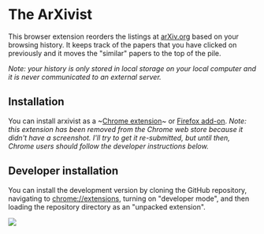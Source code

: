 # The ArXivist

This browser extension reorders the listings at [arXiv.org](https://arxiv.org) based on your browsing history.
It keeps track of the papers that you have clicked on previously and it moves the "similar" papers to the top of the pile.

*Note: your history is only stored in local storage on your local computer and it is never communicated to an external server.*

## Installation

You can install arxivist as a ~[Chrome extension](https://chrome.google.com/webstore/detail/arxivist/fmnaemfbhjjgdokfgboolpjhnfcdaime)~ or [Firefox add-on](https://addons.mozilla.org/en-US/firefox/addon/arxivist/).
*Note: this extension has been removed from the Chrome web store because it didn't have a screenshot. I'll try to get it re-submitted, but until then, Chrome users should follow the developer instructions below.*

## Developer installation

You can install the development version by cloning the GitHub repository, navigating to [chrome://extensions](chrome://extensions), turning on "developer mode", and then loading the repository directory as an "unpacked extension".

![](https://github.com/dfm/arxivist/raw/master/arxivist.png?v=2)
